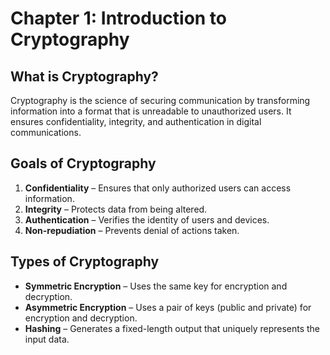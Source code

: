 # Chapter 1: Introduction to Cryptography

## What is Cryptography?
Cryptography is the science of securing communication by transforming information into a format that is unreadable to unauthorized users. It ensures confidentiality, integrity, and authentication in digital communications.

## Goals of Cryptography
1. **Confidentiality** – Ensures that only authorized users can access information.
2. **Integrity** – Protects data from being altered.
3. **Authentication** – Verifies the identity of users and devices.
4. **Non-repudiation** – Prevents denial of actions taken.

## Types of Cryptography
- **Symmetric Encryption** – Uses the same key for encryption and decryption.
- **Asymmetric Encryption** – Uses a pair of keys (public and private) for encryption and decryption.
- **Hashing** – Generates a fixed-length output that uniquely represents the input data.

